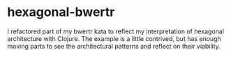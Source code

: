 # hexagonal-bwertr

I refactored part of my bwertr kata to reflect my interpretation of hexagonal architecture with Clojure. The example is a little contrived, but has enough moving parts to see the architectural patterns and reflect on their viability.
